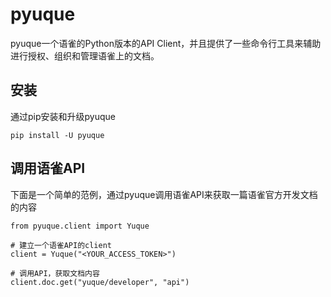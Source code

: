 # pyuque

pyuque一个语雀的Python版本的API Client，并且提供了一些命令行工具来辅助进行授权、组织和管理语雀上的文档。

## 安装

通过pip安装和升级pyuque

```
pip install -U pyuque
```

## 调用语雀API

下面是一个简单的范例，通过pyuque调用语雀API来获取一篇语雀官方开发文档的内容

```
from pyuque.client import Yuque

# 建立一个语雀API的client
client = Yuque("<YOUR_ACCESS_TOKEN>")

# 调用API，获取文档内容
client.doc.get("yuque/developer", "api")
```
